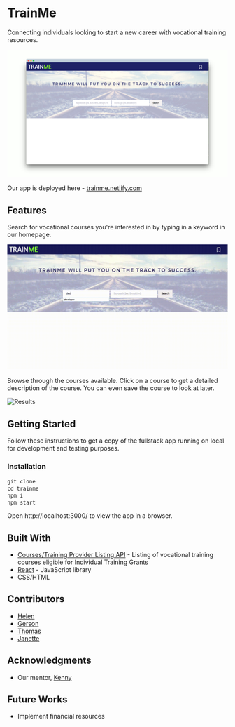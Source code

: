 # TrainMe 

Connecting individuals looking to start a new career with vocational training resources. 

![Home](./public/main-screenly.png) 

Our app is deployed here - [trainme.netlify.com](https://trainme.netlify.com/)

## Features 

Search for vocational courses you're interested in by typing in a keyword in our homepage. 

![Search](./public/search.gif)

Browse through the courses available. Click on a course to get a detailed description of the course. You can even save the course to look at later. 

![Results](./public/results.gif)

## Getting Started

Follow these instructions to get a copy of the fullstack app running on local for development and testing purposes.


### Installation

```
git clone
cd trainme
npm i 
npm start
```

Open http://localhost:3000/ to view the app in a browser.


## Built With

* [Courses/Training Provider Listing API](https://data.cityofnewyork.us/Business/Courses-Training-Provider-Listing/fgq8-am2v) - Listing of vocational training courses eligible for Individual Training Grants 
* [React](https://reactjs.org/) - JavaScript library 
* CSS/HTML 

## Contributors 

* [Helen](https://github.com/helencho)
* [Gerson](https://github.com/Acostill) 
* [Thomas](https://github.com/tek2master) 
* [Janette](https://github.com/ninja-nette)


## Acknowledgments 

* Our mentor, [Kenny](https://github.com/kenyo)

## Future Works 

* Implement financial resources 